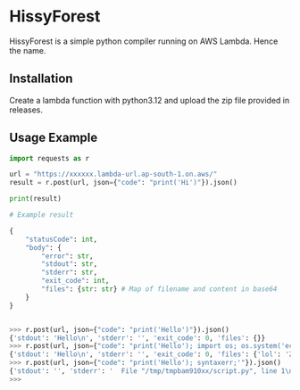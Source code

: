 # HissyForest

HissyForest is a simple python compiler running on AWS Lambda. Hence the name.

## Installation

Create a lambda function with python3.12 and upload the zip file provided in releases.

## Usage Example

```py
import requests as r

url = "https://xxxxxx.lambda-url.ap-south-1.on.aws/"
result = r.post(url, json={"code": "print('Hi')"}).json()

print(result)

# Example result

{
    "statusCode": int,
    "body": {
        "error": str,
        "stdout": str,
        "stderr": str,
        "exit_code": int,
        "files": {str: str} # Map of filename and content in base64
    }
}


>>> r.post(url, json={"code": "print('Hello')"}).json()
{'stdout': 'Hello\n', 'stderr': '', 'exit_code': 0, 'files': {}}
>>> r.post(url, json={"code": "print('Hello'); import os; os.system('echo foo >> lol')"}).json()
{'stdout': 'Hello\n', 'stderr': '', 'exit_code': 0, 'files': {'lol': 'Zm9vCg=='}}
>>> r.post(url, json={"code": "print('Hello'); syntaxerr;'"}).json()
{'stdout': '', 'stderr': '  File "/tmp/tmpbam910xx/script.py", line 1\n    print(\'Hello\'); syntaxerr;\'\n                              ^\nSyntaxError: unterminated string literal (detected at line 1)\n', 'exit_code': 1, 'files': {}}
>>>
```
